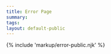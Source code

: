 ```yaml
---
title: Error Page
summary: 
tags:
layout: default-public
---
```


{% include 'markup/error-public.njk' %}